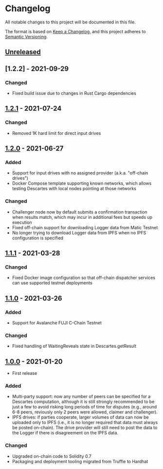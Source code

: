 # Changelog

All notable changes to this project will be documented in this file.

The format is based on [Keep a Changelog](https://keepachangelog.com/en/1.0.0/),
and this project adheres to [Semantic Versioning](https://semver.org/spec/v2.0.0.html).

## [Unreleased]

## [1.2.2] - 2021-09-29

### Changed

- Fixed build issue due to changes in Rust Cargo dependencies
## [1.2.1] - 2021-07-24

### Changed

- Removed 1K hard limit for direct input drives
## [1.2.0] - 2021-06-27

### Added

- Support for input drives with no assigned provider (a.k.a. "off-chain drives")
- Docker Compose template supporting known networks, which allows testing Descartes with local nodes pointing at those networks
### Changed

- Challenger node now by default submits a confirmation transaction when results match, which may incur in additional fees but speeds up execution
- Fixed off-chain support for downloading Logger data from Matic Testnet
- No longer trying to download Logger data from IPFS when no IPFS configuration is specified
## [1.1.1] - 2021-03-28

### Changed

- Fixed Docker image configuration so that off-chain dispatcher services can use supported testnet deployments

## [1.1.0] - 2021-03-26

### Added

- Support for Avalanche FUJI C-Chain Testnet

### Changed

- Fixed handling of WaitingReveals state in Descartes.getResult

## [1.0.0] - 2021-01-20

- First release

### Added

- Multi-party support: now any number of peers can be specified for a Descartes computation, although it is still strongly recommended to be just a few to avoid risking long periods of time for disputes (e.g., around 6-8 peers, reviously only 2 peers were allowed, claimer and challenger).
- IPFS drives: if parties cooperate, larger volumes of data can now be uploaded only to IPFS (i.e., it is no longer required that data must always be posted on-chain). The drive provider will still need to post the data to the Logger if there is disagreement on the IPFS data.

### Changed

- Upgraded on-chain code to Solidity 0.7
- Packaging and deployment tooling migrated from Truffle to Hardhat

[unreleased]: https://github.com/cartesi/descartes/compare/v1.1.1...HEAD
[1.2.1]: https://github.com/cartesi/descartes/releases/tag/v1.2.1
[1.2.0]: https://github.com/cartesi/descartes/releases/tag/v1.2.0
[1.1.1]: https://github.com/cartesi/descartes/releases/tag/v1.1.1
[1.1.0]: https://github.com/cartesi/descartes/releases/tag/v1.1.0
[1.0.0]: https://github.com/cartesi/descartes/releases/tag/v1.0.0
